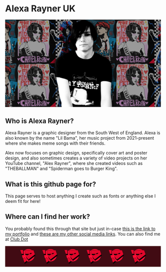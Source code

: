 # Alexa Rayner UK

![banner with collection of posters i have made with a headshot of me in the centre](https://github.com/alexrayneruk/.github/blob/main/design%20dot%20banner%202%20but%20for%20main%20site.png?raw=true)

## Who is Alexa Rayner?

Alexa Rayner is a graphic designer from the South West of England. Alexa is also known by the name "Lil Bama", her music project from 2021-present where she makes meme songs with their friends.

Alex now focuses on graphic design, specifically cover art and poster design, and also sometimes creates a variety of video projects on her YouTube channel, "Alex Rayner", where she created videos such as "THEBALLMAN" and "Spiderman goes to Burger King".

## What is this github page for?

This page serves to host anything I create such as fonts or anything else I deem fit for here!

## Where can I find her work?

You probably found this through that site but just in-case [this is the link to my portfolio](https://www.alexrayner.uk/) and [these are my other social media links](https://www.alexrayner.uk/links). You can also find me at [Club Dot](https://club.alexrayner.uk/)

![Alex Rayner UK Logos so so many in this little footer](https://github.com/alexrayneruk/.github/blob/main/alex%20rayner%20logo%20footer.png?raw=true)
